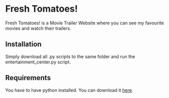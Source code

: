 # Fresh Tomatoes!

Fresh Tomatoes! is a Movie Trailer Website where you can see my favourite movies and watch their trailers.

## Installation

Simply download all .py scripts to the same folder and run the entertainment_center.py script.

## Requirements

You have to have python installed. You can download it [here](https://www.python.org).
